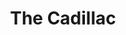---
title: 'The Cadillac'
taxonomy:
    category:
        - episode
episode: 14 & 15 
pc: 714 & 717   
written: Larry David & Jerry Seinfeld |
directed: Andy Ackerman
aired: February 8, 1996
imdb: 
wiki: 
---